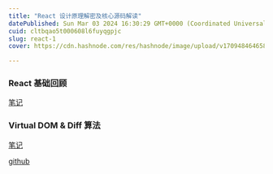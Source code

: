 ```yaml
---
title: "React 设计原理解密及核心源码解读"
datePublished: Sun Mar 03 2024 16:30:29 GMT+0000 (Coordinated Universal Time)
cuid: cltbqao5t000608l6fuyqgpjc
slug: react-1
cover: https://cdn.hashnode.com/res/hashnode/image/upload/v1709484646588/54e71373-0e74-407f-8c40-e2bad92736f7.jpeg

---
```


### **React 基础回顾**

[笔记](https://file+.vscode-resource.vscode-cdn.net/d%3A/Workspace/Github/blog/source/_posts/part-4-module-1-react-basic/)

### **Virtual DOM & Diff 算法**

[笔记](https://file+.vscode-resource.vscode-cdn.net/d%3A/Workspace/Github/blog/source/_posts/part-4-module-1-virtualdom&diff/)

[github](https://github.com/caorushizi/tiny-react)